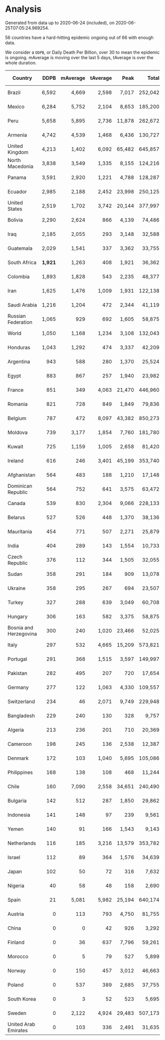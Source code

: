 
# Analysis

Generated from data up to 2020-06-24 (included), on 2020-06-25T07:05:24.969254.

56 countries have a hard-hitting epidemic ongoing out of 66 with enough data.

We consider a `DDPB`, or Daily Death Per Billion, over 30 to mean the epidemic is ongoing.
mAverage is moving over the last 5 days, tAverage is over the whole duration.


| Country | DDPB | mAverage | tAverage | Peak | Total | Start | Peak Date | End | Duration |  Status |
|---------|-----:|---------:|---------:|-----:|------:|-------|-----------|-----|----------|---------|
| Brazil | 6,592 | 4,669 | 2,598 | 7,017 | 252,042 | 2020-03-19 | 2020-06-05 | None | 97 days | ongoing |
| Mexico | 6,284 | 5,752 | 2,104 | 8,653 | 185,200 | 2020-03-28 | 2020-06-04 | None | 88 days | ongoing |
| Peru | 5,658 | 5,895 | 2,736 | 11,878 | 262,672 | 2020-03-20 | 2020-06-15 | None | 96 days | ongoing |
| Armenia | 4,742 | 4,539 | 1,468 | 6,436 | 130,727 | 2020-03-27 | 2020-06-02 | None | 89 days | ongoing |
| United Kingdom | 4,213 | 1,402 | 6,092 | 65,482 | 645,857 | 2020-03-10 | 2020-04-30 | None | 106 days | ongoing |
| North Macedonia | 3,838 | 3,549 | 1,335 | 8,155 | 124,216 | 2020-03-23 | 2020-06-14 | None | 93 days | ongoing |
| Panama | 3,591 | 2,920 | 1,221 | 4,788 | 128,287 | 2020-03-11 | 2020-06-23 | None | 105 days | ongoing |
| Ecuador | 2,985 | 2,188 | 2,452 | 23,998 | 250,125 | 2020-03-14 | 2020-05-11 | None | 102 days | ongoing |
| United States | 2,519 | 1,702 | 3,742 | 20,144 | 377,997 | 2020-03-15 | 2020-04-16 | None | 101 days | ongoing |
| Bolivia | 2,290 | 2,624 | 866 | 4,139 | 74,486 | 2020-03-30 | 2020-06-23 | None | 86 days | ongoing |
| Iraq | 2,185 | 2,055 | 293 | 3,148 | 32,588 | 2020-03-05 | 2020-06-17 | None | 111 days | ongoing |
| Guatemala | 2,029 | 1,541 | 337 | 3,362 | 33,755 | 2020-03-16 | 2020-06-06 | None | 100 days | ongoing |
| South Africa | **1,921** | 1,263 | 408 | 1,921 | 36,362 | 2020-03-27 | 2020-06-24 | None | 89 days | ongoing |
| Colombia | 1,893 | 1,828 | 543 | 2,235 | 48,377 | 2020-03-27 | 2020-06-22 | None | 89 days | ongoing |
| Iran | 1,625 | 1,476 | 1,009 | 1,931 | 122,138 | 2020-02-24 | 2020-04-04 | None | 121 days | ongoing |
| Saudi Arabia | 1,216 | 1,204 | 472 | 2,344 | 41,119 | 2020-03-29 | 2020-06-14 | None | 87 days | ongoing |
| Russian Federation | 1,065 | 929 | 692 | 1,605 | 58,875 | 2020-03-31 | 2020-05-29 | None | 85 days | ongoing |
| World | 1,050 | 1,168 | 1,234 | 3,108 | 132,043 | 2020-03-09 | 2020-04-16 | None | 107 days | ongoing |
| Honduras | 1,043 | 1,292 | 474 | 3,337 | 42,209 | 2020-03-27 | 2020-06-23 | None | 89 days | ongoing |
| Argentina | 943 | 588 | 280 | 1,370 | 25,524 | 2020-03-25 | 2020-03-30 | None | 91 days | ongoing |
| Egypt | 883 | 867 | 257 | 1,940 | 23,982 | 2020-03-23 | 2020-06-17 | None | 93 days | ongoing |
| France | 851 | 349 | 4,063 | 21,470 | 446,960 | 2020-03-06 | 2020-04-16 | None | 110 days | ongoing |
| Romania | 821 | 728 | 849 | 1,849 | 79,836 | 2020-03-22 | 2020-04-10 | None | 94 days | ongoing |
| Belgium | 787 | 472 | 8,097 | 43,382 | 850,273 | 2020-03-11 | 2020-04-10 | None | 105 days | ongoing |
| Moldova | 739 | 3,177 | 1,854 | 7,760 | 181,780 | 2020-03-18 | 2020-06-14 | None | 98 days | ongoing |
| Kuwait | 725 | 1,159 | 1,005 | 2,658 | 81,420 | 2020-04-04 | 2020-05-16 | None | 81 days | ongoing |
| Ireland | 616 | 246 | 3,401 | 45,199 | 353,740 | 2020-03-12 | 2020-04-25 | None | 104 days | ongoing |
| Afghanistan | 564 | 483 | 188 | 1,210 | 17,148 | 2020-03-25 | 2020-06-18 | None | 91 days | ongoing |
| Dominican Republic | 564 | 752 | 641 | 3,575 | 63,472 | 2020-03-17 | 2020-04-13 | None | 99 days | ongoing |
| Canada | 539 | 830 | 2,304 | 9,066 | 228,133 | 2020-03-17 | 2020-05-06 | None | 99 days | ongoing |
| Belarus | 527 | 526 | 448 | 1,370 | 38,136 | 2020-03-31 | 2020-06-19 | None | 85 days | ongoing |
| Mauritania | 454 | 771 | 507 | 2,271 | 25,879 | 2020-05-04 | 2020-06-11 | None | 51 days | ongoing |
| India | 404 | 289 | 143 | 1,554 | 10,733 | 2020-04-10 | 2020-06-17 | None | 75 days | ongoing |
| Czech Republic | 376 | 112 | 344 | 1,505 | 32,055 | 2020-03-23 | 2020-04-15 | None | 93 days | ongoing |
| Sudan | 358 | 291 | 184 | 909 | 13,078 | 2020-04-14 | 2020-05-30 | None | 71 days | ongoing |
| Ukraine | 358 | 295 | 267 | 694 | 23,507 | 2020-03-28 | 2020-06-17 | None | 88 days | ongoing |
| Turkey | 327 | 288 | 639 | 3,049 | 60,708 | 2020-03-21 | 2020-04-17 | None | 95 days | ongoing |
| Hungary | 306 | 163 | 582 | 3,375 | 58,875 | 2020-03-15 | 2020-04-19 | None | 101 days | ongoing |
| Bosnia and Herzegovina | 300 | 240 | 1,020 | 23,466 | 52,025 | 2020-05-04 | 2020-05-04 | None | 51 days | ongoing |
| Italy | 297 | 532 | 4,665 | 15,209 | 573,821 | 2020-02-22 | 2020-03-28 | None | 123 days | ongoing |
| Portugal | 291 | 368 | 1,515 | 3,597 | 149,997 | 2020-03-17 | 2020-04-03 | None | 99 days | ongoing |
| Pakistan | 282 | 495 | 207 | 720 | 17,654 | 2020-03-31 | 2020-06-20 | None | 85 days | ongoing |
| Germany | 277 | 122 | 1,063 | 4,330 | 109,557 | 2020-03-13 | 2020-04-15 | None | 103 days | ongoing |
| Switzerland | 234 | 46 | 2,071 | 9,749 | 229,948 | 2020-03-05 | 2020-04-15 | None | 111 days | ongoing |
| Bangladesh | 229 | 240 | 130 | 328 | 9,757 | 2020-04-10 | 2020-06-16 | None | 75 days | ongoing |
| Algeria | 213 | 236 | 201 | 710 | 20,369 | 2020-03-15 | 2020-04-10 | None | 101 days | ongoing |
| Cameroon | 198 | 245 | 136 | 2,538 | 12,387 | 2020-03-25 | 2020-06-15 | None | 91 days | ongoing |
| Denmark | 172 | 103 | 1,040 | 5,695 | 105,086 | 2020-03-15 | 2020-04-02 | None | 101 days | ongoing |
| Philippines | 168 | 138 | 108 | 468 | 11,244 | 2020-03-12 | 2020-04-12 | None | 104 days | ongoing |
| Chile | 160 | 7,090 | 2,558 | 34,651 | 240,490 | 2020-03-22 | 2020-06-08 | None | 94 days | ongoing |
| Bulgaria | 142 | 512 | 287 | 1,850 | 29,862 | 2020-03-12 | 2020-06-06 | None | 104 days | ongoing |
| Indonesia | 141 | 148 | 97 | 239 | 9,561 | 2020-03-18 | 2020-06-15 | None | 98 days | ongoing |
| Yemen | 140 | 91 | 166 | 1,543 | 9,143 | 2020-04-30 | 2020-06-16 | None | 55 days | ongoing |
| Netherlands | 116 | 185 | 3,216 | 13,579 | 353,782 | 2020-03-06 | 2020-04-07 | None | 110 days | ongoing |
| Israel | 112 | 89 | 364 | 1,576 | 34,639 | 2020-03-21 | 2020-04-10 | None | 95 days | ongoing |
| Japan | 102 | 50 | 72 | 316 | 7,632 | 2020-03-11 | 2020-05-02 | None | 105 days | ongoing |
| Nigeria | 40 | 58 | 48 | 158 | 2,690 | 2020-04-30 | 2020-06-17 | None | 55 days | ongoing |
| Spain | 21 | 5,081 | 5,982 | 25,194 | 640,174 | 2020-03-06 | 2020-06-20 | 2020-06-21 | 107 days | finished |
| Austria | 0 | 113 | 793 | 4,750 | 81,755 | 2020-03-12 | 2020-04-23 | 2020-06-23 | 103 days | finished |
| China | 0 | 0 | 42 | 926 | 3,292 | 2020-01-30 | 2020-04-16 | 2020-04-16 | 77 days | finished |
| Finland | 0 | 36 | 637 | 7,796 | 59,261 | 2020-03-21 | 2020-04-22 | 2020-06-22 | 93 days | finished |
| Morocco | 0 | 5 | 79 | 527 | 5,899 | 2020-03-28 | 2020-04-05 | 2020-06-10 | 74 days | finished |
| Norway | 0 | 150 | 457 | 3,012 | 46,663 | 2020-03-13 | 2020-04-21 | 2020-06-23 | 102 days | finished |
| Poland | 0 | 537 | 389 | 2,685 | 37,755 | 2020-03-15 | 2020-06-20 | 2020-06-20 | 97 days | finished |
| South Korea | 0 | 3 | 52 | 523 | 5,695 | 2020-02-23 | 2020-03-10 | 2020-06-10 | 108 days | finished |
| Sweden | 0 | 2,122 | 4,924 | 29,483 | 507,173 | 2020-03-12 | 2020-04-16 | 2020-06-23 | 103 days | finished |
| United Arab Emirates | 0 | 103 | 336 | 2,491 | 31,635 | 2020-03-21 | 2020-05-10 | 2020-06-23 | 94 days | finished |

